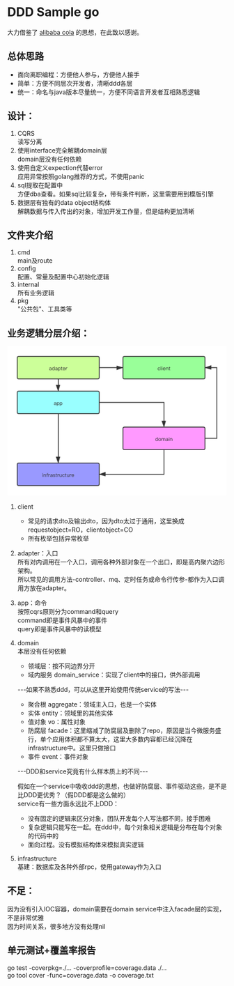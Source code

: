 # DDD Sample go

大力借鉴了 [alibaba cola](https://github.com/alibaba/COLA) 的思想，在此致以感谢。

## 总体思路
* 面向离职编程：方便他人参与，方便他人接手
* 简单：方便不同层次开发者，清晰ddd各层
* 统一：命名与java版本尽量统一，方便不同语言开发者互相熟悉逻辑

## 设计：
1. CQRS  
读写分离
2. 使用interface完全解耦domain层  
domain层没有任何依赖
3. 使用自定义expection代替error  
应用异常按照golang推荐的方式，不使用panic
4. sql提取在配置中  
方便dba查看。如果sql比较复杂，带有条件判断，这里需要用到模版引擎
5. 数据层有独有的data object结构体  
解耦数据与传入传出的对象，增加开发工作量，但是结构更加清晰

## 文件夹介绍
1. cmd  
main及route
2. config  
配置、常量及配置中心初始化逻辑
3. internal  
所有业务逻辑
4. pkg  
"公共包"、工具类等

## 业务逻辑分层介绍：
![分层依赖关系](docs/resources/ddd-layer.png)
1. client  
    * 常见的请求dto及输出dto，因为dto太过于通用，这里换成requestobject=RO，clientobject=CO  
    * 所有枚举包括异常枚举  
1. adapter：入口  
所有对内调用在一个入口，调用各种外部对象在一个出口，即是高内聚六边形架构。  
所以常见的调用方法-controller、mq、定时任务或命令行传参-都作为入口调用方放在adapter。  
1. app：命令  
按照cqrs原则分为command和query  
command即是事件风暴中的事件  
query即是事件风暴中的读模型  
1. domain  
    本层没有任何依赖
    - 领域层：按不同边界分开  
    - 域内服务 domain_service：实现了client中的接口，供外部调用  
    
    ---如果不熟悉ddd，可以从这里开始使用传统service的写法---  
    
    - 聚合根 aggregate：领域主入口，也是一个实体
    - 实体 entity：领域里的其他实体
    - 值对象 vo：属性对象
    - 防腐层 facade：这里缩减了防腐层及删除了repo，原因是当今微服务盛行，单个应用体积都不算太大，这里大多数内容都已经沉降在infrastructure中。这里只做接口
    - 事件 event：事件对象
    
    ---DDD和service究竟有什么样本质上的不同---  
    
    假如在一个service中吸收ddd的思想，也做好防腐层、事件驱动这些，是不是比DDD更优秀？（假DDD都是这么做的）  
    service有一些方面永远比不上DDD：
    * 没有固定的逻辑来区分对象，团队开发每个人写法都不同，接手困难
    * 复杂逻辑只能写在一起。在ddd中，每个对象相关逻辑是分布在每个对象的代码中的
    * 面向过程。没有模拟结构体来模拟真实逻辑
    
1. infrastructure  
基建：数据库及各种外部rpc，使用gateway作为入口  

## 不足：
因为没有引入IOC容器，domain需要在domain service中注入facade层的实现，不是非常优雅  
因为时间关系，很多地方没有处理nil

## 单元测试+覆盖率报告
go test -coverpkg=./... -coverprofile=coverage.data ./...   
go tool cover -func=coverage.data -o coverage.txt